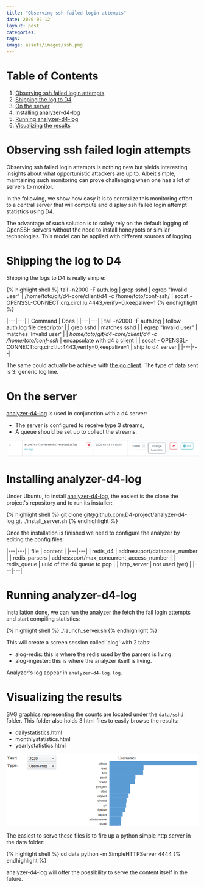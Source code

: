 ```yaml
---
title: "Observing ssh failed login attempts"
date: 2020-02-12
layout: post
categories: 
tags: 
image: assets/images/ssh.png
---
```


# Table of Contents

1.  [Observing ssh failed login attempts](#org7432156)
2.  [Shipping the log to D4](#org3bca60a)
3.  [On the server](#org5d91326)
4.  [Installing analyzer-d4-log](#org6655c79)
5.  [Running analyzer-d4-log](#orgafca479)
6.  [Visualizing the results](#orgd5cda11)


<a id="org7432156"></a>

# Observing ssh failed login attempts

Observing ssh failed login attempts is nothing new but yields interesting
insights about what opportunistic attackers are up to. Albeit simple,
maintaining such monitoring can prove challenging when one has a lot of servers
to monitor.

In the following, we show how easy it is to centralize this monitoring effort to a central
server that will compute and display ssh failed login attempt statistics using D4.

The advantage of such solution is to solely rely on the default logging of OpenSSH servers without the need to install honeypots or similar technologies. This model
can be applied with different sources of logging.

<a id="org3bca60a"></a>

# Shipping the log to D4

Shipping the logs to D4 is really simple:

{% highlight shell %}
tail -n2000 -F auth.log | grep sshd | egrep "Invalid user" | /home/toto/git/d4-core/client/d4 -c /home/toto/conf-ssh/ | socat - OPENSSL-CONNECT:crq.circl.lu:4443,verify=0,keepalive=1
{% endhighlight %}

|---|---|
| Command | Does |
|---|---|
| tail -n2000 -F auth.log | follow auth.log file descriptor |
| grep sshd | matches sshd |
| egrep "Invalid user" | matches 'Invalid user' |
| *home/toto/git/d4-core/client/d4 -c /home/toto/conf-ssh* | encapsulate with d4 [c client](https://github.com/D4-project/d4-core) |
| socat - OPENSSL-CONNECT:crq.circl.lu:4443,verify=0,keepalive=1 | ship to d4 server |
|---|---|

The same could actually be achieve with [the go client](https://github.com/D4-project/d4-goclient). The type of data sent is
3: generic log line.


<a id="org5d91326"></a>

# On the server

[analyzer-d4-log](https://github.com/D4-project/analyzer-d4-log) is used in conjunction with a d4 server:

-   The server is configured to receive type 3 streams,
-   A queue should be set up to collect the streams.

![img](/assets/images/analyzer-d4-log-server1.png "Type 3 redis queue")


<a id="org6655c79"></a>

# Installing analyzer-d4-log

Under Ubuntu, to install [analyzer-d4-log](https://github.com/D4-project/analyzer-d4-log), the easiest is the clone the project's
repository and to run its installer:

{% highlight shell %}
git clone git@github.com:D4-project/analyzer-d4-log.git
./install_server.sh
{% endhighlight %}

Once the installation is finished we need to configure the analyzer by editing the config files:

|---|---|
| file | content |
|---|---|
| redis\_d4 | address:port/database\_number |
| redis\_parsers | address:port/max\_concurrent\_access\_number |
| redis\_queue | uuid of the d4 queue to pop |
| http\_server | not used (yet) |
|---|---|


<a id="orgafca479"></a>

# Running analyzer-d4-log

Installation done, we can run the analyzer the fetch the fail login attempts and
start compiling statistics:

{% highlight shell %}
./launch_server.sh
{% endhighlight %}

This will create a screen session called 'alog' with 2 tabs:

-   alog-redis: this is where the redis used by the parsers is living
-   alog-ingester: this is where the analyzer itself is living.

Analyzer's log appear in `analyzer-d4-log.log`.


<a id="orgd5cda11"></a>

# Visualizing the results

SVG graphics representing the counts are located under the `data/sshd` folder.
This folder also holds 3 html files to easily browse the results:

-   dailystatistics.html
-   monthlystatistics.html
-   yearlystatistics.html

![img](/assets/images/analyzer-d4-log.png "generated html and svg")

The easiest to serve these files is to fire up a python simple http server in the data folder:

{% highlight shell %}
cd data
python -m SimpleHTTPServer 4444
{% endhighlight %}

analyzer-d4-log will offer the possibility to serve the content itself in the future.
